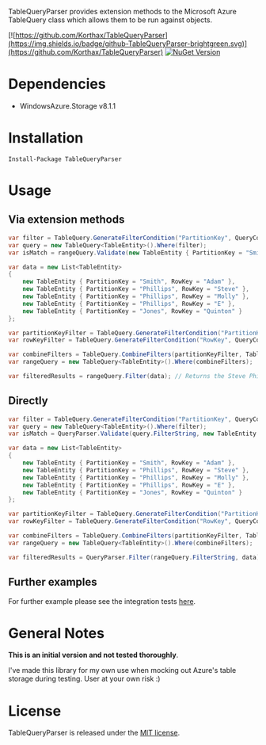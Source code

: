 TableQueryParser provides extension methods to the Microsoft Azure TableQuery class which allows them to be run against objects.

[![https://github.com/Korthax/TableQueryParser](https://img.shields.io/badge/github-TableQueryParser-brightgreen.svg)](https://github.com/Korthax/TableQueryParser)
[![NuGet Version](http://img.shields.io/nuget/v/TableQueryParser.svg?style=flat)](https://www.nuget.org/packages/TableQueryParser/)


# Dependencies

* WindowsAzure.Storage v8.1.1

# Installation

```
Install-Package TableQueryParser
```

# Usage
## Via extension methods

```csharp
var filter = TableQuery.GenerateFilterCondition("PartitionKey", QueryComparisons.Equal, "Smith");
var query = new TableQuery<TableEntity>().Where(filter);
var isMatch = rangeQuery.Validate(new TableEntity { PartitionKey = "Smith", RowKey = "ZZZ" }); // Returns true
```

```csharp
var data = new List<TableEntity>
{
    new TableEntity { PartitionKey = "Smith", RowKey = "Adam" },
    new TableEntity { PartitionKey = "Phillips", RowKey = "Steve" },
    new TableEntity { PartitionKey = "Phillips", RowKey = "Molly" },
    new TableEntity { PartitionKey = "Phillips", RowKey = "E" },
    new TableEntity { PartitionKey = "Jones", RowKey = "Quinton" }
};

var partitionKeyFilter = TableQuery.GenerateFilterCondition("PartitionKey", QueryComparisons.Equal, "Phillips");
var rowKeyFilter = TableQuery.GenerateFilterCondition("RowKey", QueryComparisons.LessThan, "E");

var combineFilters = TableQuery.CombineFilters(partitionKeyFilter, TableOperators.And, rowKeyFilter);
var rangeQuery = new TableQuery<TableEntity>().Where(combineFilters);

var filteredResults = rangeQuery.Filter(data); // Returns the Steve Phillips and Molly Phillips table entities
```

## Directly

```csharp
var filter = TableQuery.GenerateFilterCondition("PartitionKey", QueryComparisons.Equal, "Smith");
var query = new TableQuery<TableEntity>().Where(filter);
var isMatch = QueryParser.Validate(query.FilterString, new TableEntity { PartitionKey = "Smith", RowKey = "ZZZ" }); // Returns true
```

```csharp
var data = new List<TableEntity>
{
    new TableEntity { PartitionKey = "Smith", RowKey = "Adam" },
    new TableEntity { PartitionKey = "Phillips", RowKey = "Steve" },
    new TableEntity { PartitionKey = "Phillips", RowKey = "Molly" },
    new TableEntity { PartitionKey = "Phillips", RowKey = "E" },
    new TableEntity { PartitionKey = "Jones", RowKey = "Quinton" }
};

var partitionKeyFilter = TableQuery.GenerateFilterCondition("PartitionKey", QueryComparisons.Equal, "Phillips");
var rowKeyFilter = TableQuery.GenerateFilterCondition("RowKey", QueryComparisons.LessThan, "E");

var combineFilters = TableQuery.CombineFilters(partitionKeyFilter, TableOperators.And, rowKeyFilter);
var rangeQuery = new TableQuery<TableEntity>().Where(combineFilters);

var filteredResults = QueryParser.Filter(rangeQuery.FilterString, data); // Returns the Steve Phillips and Molly Phillips table entities
```

## Further examples

For further example please see the integration tests [here](https://github.com/Korthax/TableQueryParser/tree/master/tests/TableQueryParser.Tests/Integration).


# General Notes
**This is an initial version and not tested thoroughly**.

I've made this library for my own use when mocking out Azure's table storage during testing. User at your own risk :)

# License

TableQueryParser is released under the [MIT license](https://github.com/Korthax/TableQueryParser/blob/master/LICENSE.md).